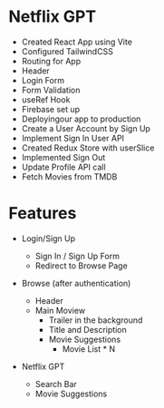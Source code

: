 # Netflix GPT

  - Created React App using Vite
  - Configured TailwindCSS
  - Routing for App
  - Header
  - Login Form
  - Form Validation
  - useRef Hook
  - Firebase set up
  - Deployingour app to production
  - Create a User Account by Sign Up
  - Implement Sign In User API
  - Created Redux Store with userSlice
  - Implemented Sign Out
  - Update Profile API call
  - Fetch Movies from TMDB


# Features
  - Login/Sign Up
    - Sign In / Sign Up Form
    - Redirect to Browse Page

  - Browse (after authentication)
    - Header
    - Main Moview
      - Trailer in the background
      - Title and Description
      - Movie Suggestions
        - Movie List * N
  
  - Netflix GPT
    - Search Bar
    - Movie Suggestions
